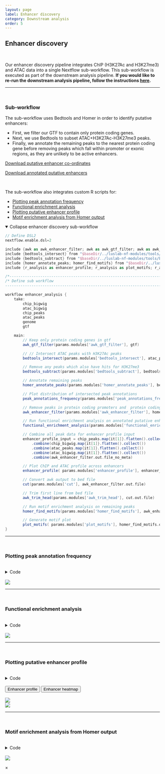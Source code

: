 ```yaml
---
layout: page
label: Enhancer discovery
category: Downstream analysis
order: 5
---
```


## Enhancer discovery

</br>

Our enhancer discovery pipeline integrates ChIP (H3K27Ac and H3K27me3) and ATAC data into a single Nextflow sub-workflow. This sub-workflow is executed as part of the downstream analysis pipeline. **If you would like to re-run the downstream analysis pipeline, follow the instructions [here]({{site.baseurl}}/general/quick_start#downstream).**

---

</br>

### Sub-workflow

The sub-workflow uses Bedtools and Homer in order to identify putative enhancers:

- First, we filter our GTF to contain only protein coding genes.
- Next, we use Bedtools to subset ATAC+H3K27Ac-H3K27me3 peaks.
- Finally, we annotate the remaining peaks to the nearest protein coding gene before removing peaks which fall within promoter or exonic regions, as they are unlikely to be active enhancers.

<a href="{{ site.baseurl }}/assets/output/NF-downstream_analysis/enhancer_analysis/putative_enhancers/putative_enhancers.bed" download>Download putative enhancer co-ordinates</a>

<a href="{{ site.baseurl }}/assets/output/NF-downstream_analysis/enhancer_analysis/putative_enhancers/putative_enhancers_annotated.txt download">Download annotated putative enhancers</a>

</br>

The sub-workflow also integrates custom R scripts for:

- [Plotting peak annotation frequency](#annotation_frequency)
- [Functional enrichment analysis](#functional_enrichment)
- [Plotting putative enhancer profile](#enhancer_profile)
- [Motif enrichment analysis from Homer output](#motif_enrichment)

<details open><summary class="simple">Collapse enhancer discovery sub-workflow</summary>
<p>

```groovy
// Define DSL2
nextflow.enable.dsl=2

include {awk as awk_enhancer_filter; awk as awk_gtf_filter; awk as awk_trim_head; cut} from "$baseDir/../luslab-nf-modules/tools/luslab_linux_tools/main.nf"
include {bedtools_intersect} from "$baseDir/../luslab-nf-modules/tools/bedtools/main.nf"
include {bedtools_subtract} from "$baseDir/../luslab-nf-modules/tools/bedtools/main.nf"
include {homer_annotate_peaks; homer_find_motifs} from "$baseDir/../luslab-nf-modules/tools/homer/main.nf"
include {r_analysis as enhancer_profile; r_analysis as plot_motifs; r_analysis as functional_enrichment_analysis; r_analysis as peak_annotations_frequency} from "$baseDir/../modules/r_analysis/main.nf"

/*------------------------------------------------------------------------------------*/
/* Define sub workflow
--------------------------------------------------------------------------------------*/

workflow enhancer_analysis {
    take:
        chip_bigwig
        atac_bigwig
        chip_peaks
        atac_peaks
        genome
        gtf

    main:
        // Keep only protein coding genes in gtf
        awk_gtf_filter(params.modules['awk_gtf_filter'], gtf)

        // // Intersect ATAC peaks with H3K27Ac peaks
        bedtools_intersect(params.modules['bedtools_intersect'], atac_peaks.filter{ it[0].sample_id == 'ATAC' }, chip_peaks.filter{ it[0].sample_id == 'H3K27Ac' }.map{ it[1] } )

        // Remove any peaks which also have hits for H3K27me3
        bedtools_subtract(params.modules['bedtools_subtract'], bedtools_intersect.out, chip_peaks.filter{ it[0].sample_id == 'H3K27me3' }.map{ it[1] } )

        // Annotate remaining peaks
        homer_annotate_peaks(params.modules['homer_annotate_peaks'], bedtools_subtract.out, genome, awk_gtf_filter.out.file_no_meta)

        // Plot distribution of intersected peak annotations
        peak_annotations_frequency(params.modules['peak_annotations_frequency'], homer_annotate_peaks.out.map{it[1]})

        // Remove peaks in protein coding promoters and  protein coding exons
        awk_enhancer_filter(params.modules['awk_enhancer_filter'], homer_annotate_peaks.out)

        // Run functional enrichment analysis on annotated putative enhancers
        functional_enrichment_analysis(params.modules['functional_enrichment_analysis'], awk_enhancer_filter.out.file_no_meta)

        // Combine all peak data for enhancer profile input
        enhancer_profile_input = chip_peaks.map{it[1]}.flatten().collect()
            .combine(chip_bigwig.map{it[1]}.flatten().collect())
            .combine(atac_peaks.map{it[1]}.flatten().collect())
            .combine(atac_bigwig.map{it[1]}.flatten().collect())
            .combine(awk_enhancer_filter.out.file_no_meta)

        // Plot ChIP and ATAC profile across enhancers
        enhancer_profile( params.modules['enhancer_profile'], enhancer_profile_input)

        // Convert awk output to bed file
        cut(params.modules['cut'], awk_enhancer_filter.out.file)

        // Trim first line from bed file
        awk_trim_head(params.modules['awk_trim_head'], cut.out.file)

        // Run motif enrichment analysis on remaining peaks
        homer_find_motifs(params.modules['homer_find_motifs'], awk_enhancer_filter.out.file, genome)

        // Generate motif plot
        plot_motifs( params.modules['plot_motifs'], homer_find_motifs.out.enrichedMotifs.map{it[1]} )
}
```

</details>

---

<br/>

### Plotting peak annotation frequency<a name="annotation_frequency"></a>

</br>

<details><summary class="box">Code</summary>
<p>

```R
library(ggplot2)
library(extrafont)

output_path = './output/'
dir.create(output_path)

# import ATAC peaks intersected with +K27Ac -K27me3
peaks <- read.delim(list.files('./', pattern=".txt", full.names = TRUE), sep = "\t")

# extract and simplify annotations for categorisation
annotation_peaks <- as.factor(sub(' .*', "", peaks[,"Annotation"]))

# order frequency
freq_data <- as.data.frame(prop.table(table(annotation_peaks))[order(prop.table(table(annotation_peaks)))])
colnames(freq_data) = c('peaks', 'Frequency')


# plot frequency plot of peak annotations
png(paste0(output_path, "peak_annotation_frequency.png"), height = 10, width = 10, family = 'Arial', units = 'cm', res = 400)
ggplot(freq_data, aes(x = peaks, y = Frequency)) +
  geom_bar(stat='identity', fill='steelblue') +
  theme_classic() +
  theme(axis.title.x=element_blank(),
        axis.ticks.x=element_blank(),
        axis.line.x=element_blank(),
        axis.text.x = element_text(angle = 45, vjust = 0.95, hjust=1)) +
  scale_y_continuous(expand = c(0, 0), limits = c(0, 0.5))
graphics.off()
```

</details>

</br>

<img class="myImages width_50" id="myImg" src="{{site.baseurl}}/assets/output/NF-downstream_analysis/enhancer_analysis/peak_annotations_frequency/output/peak_annotation_frequency.png">

---

<br/>

### Functional enrichment analysis<a name="functional_enrichment"></a>

</br>

<details><summary class="box">Code</summary>
<p>

```R
library(gprofiler2)
library(dplyr)
library(ggplot2)
library(extrafont)

output_path = './output/'
dir.create(output_path, recursive = T)

putative_enhancers <- read.delim(list.files(pattern = '*txt', full.names = TRUE))

# run functional enrichment analysis using GO:biological process and KEGG terms
fea_res <- gost(putative_enhancers$Entrez.ID, organism = 'ggallus', sources = c('GO:BP', 'KEGG'))

# generate URL for full results
# gost(putative_enhancers$Entrez.ID, organism = 'ggallus', sources = c('GO:BP', 'KEGG'), as_short_link = TRUE)

go_terms <- c("GO:0007399", "KEGG:04310", "GO:0048839", "GO:0050767", "GO:0043408", "KEGG:04330")

# select enriched terms of interest and generate bar plot
plot_data <- fea_res$result %>%
  filter(term_id %in% go_terms) %>%
  select(c(p_value, term_name, term_id)) %>%
  mutate(-log10(p_value)) %>%
  arrange(desc(`-log10(p_value)`)) %>%
  mutate(term_name = paste0(term_name, ' (', term_id, ")")) %>%
  mutate(term_name = factor(term_name, levels = term_name))

png(paste0(output_path, "functional_enrichment.png"), height = 10, width = 15, family = 'Arial', units = 'cm', res = 400)
ggplot(plot_data, aes(x = term_name, y = -log10(p_value), label = term_name)) +
  geom_bar(stat='identity', width=0.5, fill='steelblue') +
  coord_flip() +
  geom_text(aes(y = 0), hjust = 'left', vjust = -2, size = 3.5) +
  theme_classic() +
  theme(axis.title.y=element_blank(),
        axis.text.y=element_blank(),
        axis.ticks.y=element_blank(),
        axis.line.y=element_blank()) +
  scale_y_continuous(expand = c(0, 0), limits = c(0, 26)) +
  theme(plot.margin=unit(c(0.5,0.5,0.5,0.5),"cm"))
graphics.off()
```

</details>

</br>

<img class="myImages width_50" id="myImg" src="{{site.baseurl}}/assets/output/NF-downstream_analysis/enhancer_analysis/functional_enrichment_analysis/output/functional_enrichment.png">

---

<br/>

### Plotting putative enhancer profile<a name="enhancer_profile"></a>

</br>

<details><summary class="box">Code</summary>
<p>

```R
library(ChIPpeakAnno)
library(rtracklayer)
library(extrafont)

output_path = "./output/"
dir.create(output_path, recursive = T)

# import putative enhancer peaks (ATAC peaks; + K27ac; - K27me3; - <2kb upstream TSS; - exons)
shared.peaks <- read.delim(list.files(pattern="*.txt", full.names = TRUE), sep = "\t")

peaks <- GRanges(seqnames=shared.peaks[,2],
                 ranges=IRanges(start=shared.peaks[,3],
                                end=shared.peaks[,4],
                                names=shared.peaks[,1]))

# find centre of ATAC peak and get coordinates for +/-2kb
peaks.recentered <- peaks.center <- peaks
start(peaks.center) <- start(peaks) + floor(width(peaks)/2)
width(peaks.center) <- 1
start(peaks.recentered) <- start(peaks.center) - 2000
end(peaks.recentered) <- end(peaks.center) + 2000


# import bigwig files and select regions corresponding to ATAC (putative enhancer) peaks
bigwig_files <- list.files('./', pattern = 'bigWig', full.names = T)
ATAC.bw <- import(bigwig_files[grepl("ATAC", bigwig_files)], format="BigWig", which=peaks.recentered, as="RleList")
H3K27Ac.bw <- import(bigwig_files[grepl("H3K27Ac", bigwig_files)], format="BigWig", which=peaks.recentered, as="RleList")
H3K27me3.bw <- import(bigwig_files[grepl("H3K27me3", bigwig_files)], format="BigWig", which=peaks.recentered, as="RleList")
input.bw <- import(bigwig_files[grepl("input", bigwig_files)], format="BigWig", which=peaks.recentered, as="RleList")

# make list of bigwig files
bw <- list(ATAC = ATAC.bw, H3K27Ac = H3K27Ac.bw, H3K27me3 = H3K27me3.bw, Input = input.bw)

# extract signal for +/-2kb around enhancer peak for visualisation
sig <- featureAlignedSignal(bw, peaks.recentered,
                            upstream=2000, downstream=2000)


# plot profile around ATAC peaks
png(paste0(output_path, "metaprofile.png"), width=20, height=17, family = 'Arial', units = 'cm', res = 400)
featureAlignedDistribution(sig, peaks.recentered, upstream=2000, downstream=2000, type="l")
graphics.off()

# plot heatmap
png(paste0(output_path, "heatmap.png"), width=15, height=15, family = 'Arial', units = 'cm', res = 400)
featureAlignedHeatmap(sig, peaks.recentered, upstream=2000, downstream=2000, upper.extreme=2.5)
graphics.off()
```

</details>

<br/>

<div class="tab">
  <button class="tablinks" onclick="openTab(event, 'enhancer_profile')">Enhancer profile</button>
  <button class="tablinks" onclick="openTab(event, 'enhancer_heatmap')">Enhancer heatmap</button>
</div>

<br/>

<div id="enhancer_profile" class="tabcontent">
  <img class="myImages" id="myImg" src="{{site.baseurl}}/assets/output/NF-downstream_analysis/enhancer_analysis/enhancer_profile/output/metaprofile.png">
</div>

<div id="enhancer_heatmap" class="tabcontent">
  <img class="myImages" id="myImg"  src="{{site.baseurl}}/assets/output/NF-downstream_analysis/enhancer_analysis/enhancer_profile/output/heatmap.png">
</div>

---

<br/>

### Motif enrichment analysis from Homer output<a name="motif_enrichment"></a>

</br>

<details><summary class="box">Code</summary>
<p>

```R
library(ggseqlogo)
library(gridExtra)
library(cowplot)
library(ggplot2)
library(extrafont)

output_path = "./output/"
dir.create(output_path, recursive = T)


######## read in data
# read in logo data
motif_logos = list()
for(i in 1:20){
  motif_logos[[paste(i)]] <- t(read.delim(paste0('./ATAC_motif_enrichment/knownResults/known', i, '.motif'))[1:4])
  rownames(motif_logos[[paste(i)]]) = c('A', 'C', 'G', 'T')
}

# read in motif info
motif_meta = read.delim(paste0('./ATAC_motif_enrichment/knownResults.txt'))[1:20,c(1,3)]

# strip name
motif_meta[,1] <- sub("\\(.*", "", motif_meta[,1])


####### prepare grobs
# gene names
gene = list(as_grob(~plot(c(0, 1), c(0, 1), ann = F, bty = 'n', type = 'n', xaxt = 'n', yaxt = 'n') +
  text(x = 0.5, y = 0.5, "Gene", cex = 15, col = "black", font=2)))

motif_names <- lapply(motif_meta[,1], function(x) {as_grob(~plot(c(0, 1), c(0, 1), ann = F, bty = 'n', type = 'n', xaxt = 'n', yaxt = 'n') +
                                 text(x = 0.5, y = 0.5, x, cex = 10, col = "black"))})


# motifs
motif = list(as_grob(~plot(c(0, 1), c(0, 1), ann = F, bty = 'n', type = 'n', xaxt = 'n', yaxt = 'n') +
                 text(x = 0.5, y = 0.5, "Motif", cex = 15, col = "black", font=2)))

motif_logos = lapply(motif_logos, function(x) {ggseqlogo(x, method = 'prob') + theme_void() + theme(plot.margin = unit(c(2,0,2,0), "cm"))})


# pvalues
pval = list(as_grob(~plot(c(0, 1), c(0, 1), ann = F, bty = 'n', type = 'n', xaxt = 'n', yaxt = 'n') +
                      text(x = 0.5, y = 0.5, "p-value", cex = 15, col = "black", font=2)))

motif_pval <- lapply(motif_meta[,2], function(x) {as_grob(~plot(c(0, 1), c(0, 1), ann = F, bty = 'n', type = 'n', xaxt = 'n', yaxt = 'n') +
                                                             text(x = 0.5, y = 0.5, x, cex = 10, col = "black"))})

######## plot grobs
png(paste0(output_path, 'top20_motifs.png'), width = 180, height = 300, family = 'Arial', units = 'cm', res = 200)
grid.arrange(grobs=c(gene, motif_names, motif, motif_logos, pval, motif_pval), ncol=3, widths = c(1, 3, 1), as.table=FALSE)
graphics.off()

########  plot selected motifs
motifs_of_interest <- c('Sox3', 'Sox2', 'Sox10', 'TEAD3', 'Six2', 'Six1', 'Sox9', 'AP-2alpha')
motifs_of_interest <- which(motif_meta$Motif.Name %in% motifs_of_interest)

png(paste0(output_path, 'selected_motifs.png'), width = 150, height = 150, family = 'Arial', units = 'cm', res = 400)
grid.arrange(grobs=c(gene, motif_names[motifs_of_interest], motif, motif_logos[motifs_of_interest], pval, motif_pval[motifs_of_interest]), ncol=3, widths = c(1, 4, 1), as.table=FALSE)
graphics.off()
```

</details>

</br>

<img class="myImages width_40" id="myImg" src="{{site.baseurl}}/assets/output/NF-downstream_analysis/enhancer_analysis/plot_motifs/output/top20_motifs.png">

<!-- The Modal -->
<div id="myModal" class="modal">

  <!-- The Close Button -->

<span class="close">&times;</span>

  <!-- Modal Content (The Image) -->
  <img class="modal-content" id="img01">

  <!-- Modal Caption (Image Text) -->
  <div id="caption"></div>
</div>
